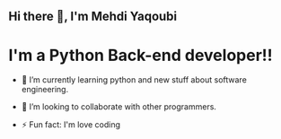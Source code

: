 ## Hi there 👋, I'm Mehdi Yaqoubi
# I'm a Python Back-end developer!!

<!--
**MehdiYaqoubi/MehdiYaqoubi** is a ✨ _special_ ✨ repository because its `README.md` (this file) appears on your GitHub profile.
- 🔭 I’m currently working on ...
- 🤔 I’m looking for help with ...
- 💬 Ask me about ...
- 📫 How to reach me: ...
- 😄 Pronouns: ...
-->


- 🌱 I’m currently learning python and  new stuff about software engineering.
- 👯  I’m looking to collaborate with other programmers.

- ⚡ Fun fact: I'm love coding


